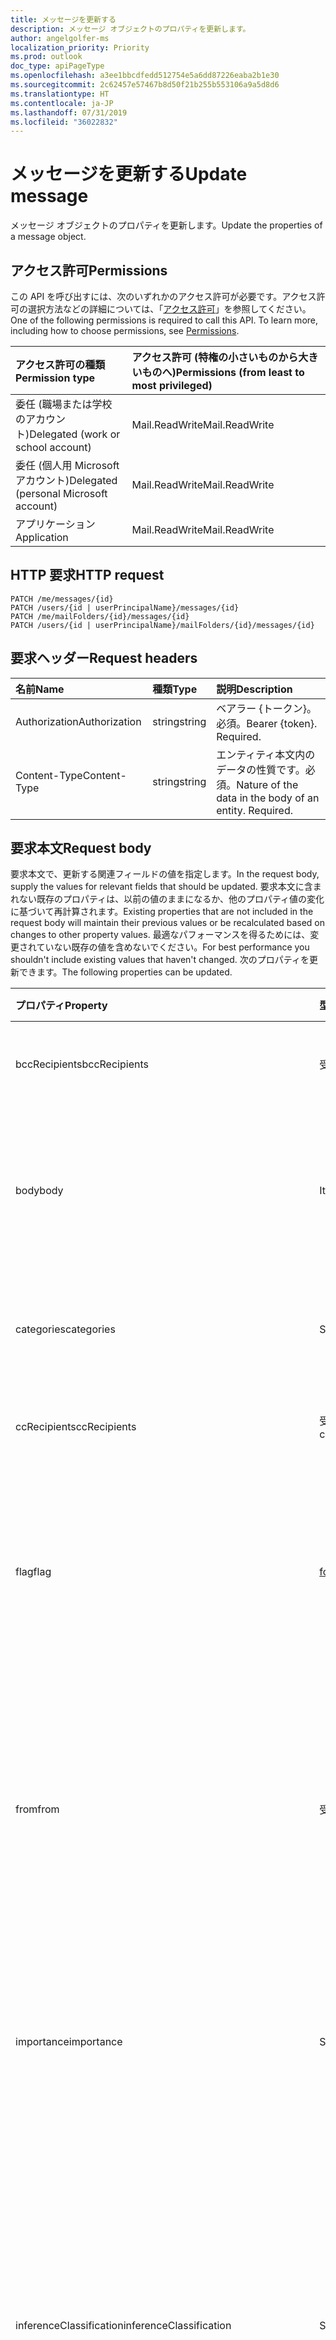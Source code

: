```yaml
---
title: メッセージを更新する
description: メッセージ オブジェクトのプロパティを更新します。
author: angelgolfer-ms
localization_priority: Priority
ms.prod: outlook
doc_type: apiPageType
ms.openlocfilehash: a3ee1bbcdfedd512754e5a6dd87226eaba2b1e30
ms.sourcegitcommit: 2c62457e57467b8d50f21b255b553106a9a5d8d6
ms.translationtype: HT
ms.contentlocale: ja-JP
ms.lasthandoff: 07/31/2019
ms.locfileid: "36022832"
---
```

# <a name="update-message"></a><span data-ttu-id="9ec03-103">メッセージを更新する</span><span class="sxs-lookup"><span data-stu-id="9ec03-103">Update message</span></span>

<span data-ttu-id="9ec03-104">メッセージ オブジェクトのプロパティを更新します。</span><span class="sxs-lookup"><span data-stu-id="9ec03-104">Update the properties of a message object.</span></span>
## <a name="permissions"></a><span data-ttu-id="9ec03-105">アクセス許可</span><span class="sxs-lookup"><span data-stu-id="9ec03-105">Permissions</span></span>
<span data-ttu-id="9ec03-p101">この API を呼び出すには、次のいずれかのアクセス許可が必要です。アクセス許可の選択方法などの詳細については、「[アクセス許可](/graph/permissions-reference)」を参照してください。</span><span class="sxs-lookup"><span data-stu-id="9ec03-p101">One of the following permissions is required to call this API. To learn more, including how to choose permissions, see [Permissions](/graph/permissions-reference).</span></span>

|<span data-ttu-id="9ec03-108">アクセス許可の種類</span><span class="sxs-lookup"><span data-stu-id="9ec03-108">Permission type</span></span>      | <span data-ttu-id="9ec03-109">アクセス許可 (特権の小さいものから大きいものへ)</span><span class="sxs-lookup"><span data-stu-id="9ec03-109">Permissions (from least to most privileged)</span></span>              |
|:--------------------|:---------------------------------------------------------|
|<span data-ttu-id="9ec03-110">委任 (職場または学校のアカウント)</span><span class="sxs-lookup"><span data-stu-id="9ec03-110">Delegated (work or school account)</span></span> | <span data-ttu-id="9ec03-111">Mail.ReadWrite</span><span class="sxs-lookup"><span data-stu-id="9ec03-111">Mail.ReadWrite</span></span>    |
|<span data-ttu-id="9ec03-112">委任 (個人用 Microsoft アカウント)</span><span class="sxs-lookup"><span data-stu-id="9ec03-112">Delegated (personal Microsoft account)</span></span> | <span data-ttu-id="9ec03-113">Mail.ReadWrite</span><span class="sxs-lookup"><span data-stu-id="9ec03-113">Mail.ReadWrite</span></span>    |
|<span data-ttu-id="9ec03-114">アプリケーション</span><span class="sxs-lookup"><span data-stu-id="9ec03-114">Application</span></span> | <span data-ttu-id="9ec03-115">Mail.ReadWrite</span><span class="sxs-lookup"><span data-stu-id="9ec03-115">Mail.ReadWrite</span></span> |

## <a name="http-request"></a><span data-ttu-id="9ec03-116">HTTP 要求</span><span class="sxs-lookup"><span data-stu-id="9ec03-116">HTTP request</span></span>
<!-- { "blockType": "ignored" } -->
```http
PATCH /me/messages/{id}
PATCH /users/{id | userPrincipalName}/messages/{id}
PATCH /me/mailFolders/{id}/messages/{id}
PATCH /users/{id | userPrincipalName}/mailFolders/{id}/messages/{id}
```
## <a name="request-headers"></a><span data-ttu-id="9ec03-117">要求ヘッダー</span><span class="sxs-lookup"><span data-stu-id="9ec03-117">Request headers</span></span>
| <span data-ttu-id="9ec03-118">名前</span><span class="sxs-lookup"><span data-stu-id="9ec03-118">Name</span></span>       | <span data-ttu-id="9ec03-119">種類</span><span class="sxs-lookup"><span data-stu-id="9ec03-119">Type</span></span> | <span data-ttu-id="9ec03-120">説明</span><span class="sxs-lookup"><span data-stu-id="9ec03-120">Description</span></span>|
|:-----------|:------|:----------|
| <span data-ttu-id="9ec03-121">Authorization</span><span class="sxs-lookup"><span data-stu-id="9ec03-121">Authorization</span></span>  | <span data-ttu-id="9ec03-122">string</span><span class="sxs-lookup"><span data-stu-id="9ec03-122">string</span></span>  | <span data-ttu-id="9ec03-p102">ベアラー {トークン}。必須。</span><span class="sxs-lookup"><span data-stu-id="9ec03-p102">Bearer {token}. Required.</span></span> |
| <span data-ttu-id="9ec03-125">Content-Type</span><span class="sxs-lookup"><span data-stu-id="9ec03-125">Content-Type</span></span> | <span data-ttu-id="9ec03-126">string</span><span class="sxs-lookup"><span data-stu-id="9ec03-126">string</span></span>  | <span data-ttu-id="9ec03-p103">エンティティ本文内のデータの性質です。必須。</span><span class="sxs-lookup"><span data-stu-id="9ec03-p103">Nature of the data in the body of an entity. Required.</span></span> |
## <a name="request-body"></a><span data-ttu-id="9ec03-129">要求本文</span><span class="sxs-lookup"><span data-stu-id="9ec03-129">Request body</span></span>
<span data-ttu-id="9ec03-130">要求本文で、更新する関連フィールドの値を指定します。</span><span class="sxs-lookup"><span data-stu-id="9ec03-130">In the request body, supply the values for relevant fields that should be updated.</span></span> <span data-ttu-id="9ec03-131">要求本文に含まれない既存のプロパティは、以前の値のままになるか、他のプロパティ値の変化に基づいて再計算されます。</span><span class="sxs-lookup"><span data-stu-id="9ec03-131">Existing properties that are not included in the request body will maintain their previous values or be recalculated based on changes to other property values.</span></span> <span data-ttu-id="9ec03-132">最適なパフォーマンスを得るためには、変更されていない既存の値を含めないでください。</span><span class="sxs-lookup"><span data-stu-id="9ec03-132">For best performance you shouldn't include existing values that haven't changed.</span></span> <span data-ttu-id="9ec03-133">次のプロパティを更新できます。</span><span class="sxs-lookup"><span data-stu-id="9ec03-133">The following properties can be updated.</span></span>

| <span data-ttu-id="9ec03-134">プロパティ</span><span class="sxs-lookup"><span data-stu-id="9ec03-134">Property</span></span>     | <span data-ttu-id="9ec03-135">型</span><span class="sxs-lookup"><span data-stu-id="9ec03-135">Type</span></span>   |<span data-ttu-id="9ec03-136">説明</span><span class="sxs-lookup"><span data-stu-id="9ec03-136">Description</span></span>|
|:---------------|:--------|:----------|
|<span data-ttu-id="9ec03-137">bccRecipients</span><span class="sxs-lookup"><span data-stu-id="9ec03-137">bccRecipients</span></span>|<span data-ttu-id="9ec03-138">受信者</span><span class="sxs-lookup"><span data-stu-id="9ec03-138">Recipient</span></span>|<span data-ttu-id="9ec03-139">メッセージの BCC 受信者。</span><span class="sxs-lookup"><span data-stu-id="9ec03-139">The Bcc recipients for the message.</span></span> |
|<span data-ttu-id="9ec03-140">body</span><span class="sxs-lookup"><span data-stu-id="9ec03-140">body</span></span>|<span data-ttu-id="9ec03-141">ItemBody</span><span class="sxs-lookup"><span data-stu-id="9ec03-141">ItemBody</span></span>|<span data-ttu-id="9ec03-142">メッセージの本文。</span><span class="sxs-lookup"><span data-stu-id="9ec03-142">The body of the message.</span></span> <span data-ttu-id="9ec03-143">isDraft = true の場合にのみ更新可能です。</span><span class="sxs-lookup"><span data-stu-id="9ec03-143">Updatable only if isDraft = true.</span></span>|
|<span data-ttu-id="9ec03-144">categories</span><span class="sxs-lookup"><span data-stu-id="9ec03-144">categories</span></span>|<span data-ttu-id="9ec03-145">String collection</span><span class="sxs-lookup"><span data-stu-id="9ec03-145">String collection</span></span>|<span data-ttu-id="9ec03-146">メッセージに関連付けられたカテゴリ。</span><span class="sxs-lookup"><span data-stu-id="9ec03-146">The categories associated with the message.</span></span>|
|<span data-ttu-id="9ec03-147">ccRecipients</span><span class="sxs-lookup"><span data-stu-id="9ec03-147">ccRecipients</span></span>|<span data-ttu-id="9ec03-148">受信者コレクション</span><span class="sxs-lookup"><span data-stu-id="9ec03-148">Recipient collection</span></span>|<span data-ttu-id="9ec03-149">メッセージの CC 受信者。</span><span class="sxs-lookup"><span data-stu-id="9ec03-149">The Cc recipients for the message.</span></span> |
|<span data-ttu-id="9ec03-150">flag</span><span class="sxs-lookup"><span data-stu-id="9ec03-150">flag</span></span>|[<span data-ttu-id="9ec03-151">followUpFlag</span><span class="sxs-lookup"><span data-stu-id="9ec03-151">followupFlag</span></span>](../resources/followupflag.md)|<span data-ttu-id="9ec03-152">メッセージのステータス、開始日、期限、または完了日を示すフラグ値。</span><span class="sxs-lookup"><span data-stu-id="9ec03-152">The flag value that indicates the status, start date, due date, or completion date for the message.</span></span>|
|<span data-ttu-id="9ec03-153">from</span><span class="sxs-lookup"><span data-stu-id="9ec03-153">from</span></span>|<span data-ttu-id="9ec03-154">受信者</span><span class="sxs-lookup"><span data-stu-id="9ec03-154">Recipient</span></span>|<span data-ttu-id="9ec03-155">メッセージのメールボックス所有者と送信者。</span><span class="sxs-lookup"><span data-stu-id="9ec03-155">The mailbox owner and sender of the message.</span></span> <span data-ttu-id="9ec03-156">実際に使用されているメールボックスに対応している必要があります。</span><span class="sxs-lookup"><span data-stu-id="9ec03-156">Must correspond to the actual mailbox used.</span></span>|
|<span data-ttu-id="9ec03-157">importance</span><span class="sxs-lookup"><span data-stu-id="9ec03-157">importance</span></span>|<span data-ttu-id="9ec03-158">String</span><span class="sxs-lookup"><span data-stu-id="9ec03-158">String</span></span>|<span data-ttu-id="9ec03-159">メッセージの重要度です。</span><span class="sxs-lookup"><span data-stu-id="9ec03-159">The importance of the message.</span></span> <span data-ttu-id="9ec03-160">使用可能な値: `Low`、`Normal`、`High`。</span><span class="sxs-lookup"><span data-stu-id="9ec03-160">The possible values are: `Low`, `Normal`, `High`.</span></span>|
|<span data-ttu-id="9ec03-161">inferenceClassification</span><span class="sxs-lookup"><span data-stu-id="9ec03-161">inferenceClassification</span></span> | <span data-ttu-id="9ec03-162">String</span><span class="sxs-lookup"><span data-stu-id="9ec03-162">String</span></span> | <span data-ttu-id="9ec03-163">推定される関連性や重要性、または明示的なオーバーライドに基づく、ユーザーのメッセージの分類。</span><span class="sxs-lookup"><span data-stu-id="9ec03-163">The classification of the message for the user, based on inferred relevance or importance, or on an explicit override.</span></span> <span data-ttu-id="9ec03-164">使用可能な値: `focused`、`other`。</span><span class="sxs-lookup"><span data-stu-id="9ec03-164">The possible values are: `focused` or `other`.</span></span> |
|<span data-ttu-id="9ec03-165">internetMessageId</span><span class="sxs-lookup"><span data-stu-id="9ec03-165">internetMessageId</span></span> |<span data-ttu-id="9ec03-166">String</span><span class="sxs-lookup"><span data-stu-id="9ec03-166">String</span></span> |<span data-ttu-id="9ec03-167">[RFC2822](https://www.ietf.org/rfc/rfc2822.txt) によって指定された形式のメッセージ ID。</span><span class="sxs-lookup"><span data-stu-id="9ec03-167">The message ID in the format specified by [RFC2822](https://www.ietf.org/rfc/rfc2822.txt).</span></span> <span data-ttu-id="9ec03-168">isDraft = true の場合にのみ更新可能です。</span><span class="sxs-lookup"><span data-stu-id="9ec03-168">Updatable only if isDraft = true.</span></span>|
|<span data-ttu-id="9ec03-169">isDeliveryReceiptRequested</span><span class="sxs-lookup"><span data-stu-id="9ec03-169">isDeliveryReceiptRequested</span></span>|<span data-ttu-id="9ec03-170">Boolean</span><span class="sxs-lookup"><span data-stu-id="9ec03-170">Boolean</span></span>|<span data-ttu-id="9ec03-171">メッセージの開封応答が要求されているかどうかを示します。</span><span class="sxs-lookup"><span data-stu-id="9ec03-171">Indicates whether a read receipt is requested for the message.</span></span>|
|<span data-ttu-id="9ec03-172">isRead</span><span class="sxs-lookup"><span data-stu-id="9ec03-172">isRead</span></span>|<span data-ttu-id="9ec03-173">Boolean</span><span class="sxs-lookup"><span data-stu-id="9ec03-173">Boolean</span></span>|<span data-ttu-id="9ec03-174">メッセージが開封されたかどうかを示します。</span><span class="sxs-lookup"><span data-stu-id="9ec03-174">Indicates whether the message has been read.</span></span>|
|<span data-ttu-id="9ec03-175">isReadReceiptRequested</span><span class="sxs-lookup"><span data-stu-id="9ec03-175">isReadReceiptRequested</span></span>|<span data-ttu-id="9ec03-176">Boolean</span><span class="sxs-lookup"><span data-stu-id="9ec03-176">Boolean</span></span>|<span data-ttu-id="9ec03-177">メッセージの開封確認メッセージが要求されているかどうかを示します。</span><span class="sxs-lookup"><span data-stu-id="9ec03-177">Indicates whether a read receipt is requested for the message.</span></span>|
|<span data-ttu-id="9ec03-178">multiValueExtendedProperties</span><span class="sxs-lookup"><span data-stu-id="9ec03-178">multiValueExtendedProperties</span></span>|<span data-ttu-id="9ec03-179">[multiValueLegacyExtendedProperty](../resources/multivaluelegacyextendedproperty.md) コレクション</span><span class="sxs-lookup"><span data-stu-id="9ec03-179">[multiValueLegacyExtendedProperty](../resources/multivaluelegacyextendedproperty.md) collection</span></span>| <span data-ttu-id="9ec03-180">メッセージに対して定義された、複数値の拡張プロパティのコレクション。</span><span class="sxs-lookup"><span data-stu-id="9ec03-180">The collection of multi-value extended properties defined for the message.</span></span> <span data-ttu-id="9ec03-181">Null 許容型です。</span><span class="sxs-lookup"><span data-stu-id="9ec03-181">Nullable.</span></span>|
|<span data-ttu-id="9ec03-182">replyTo</span><span class="sxs-lookup"><span data-stu-id="9ec03-182">replyTo</span></span>|<span data-ttu-id="9ec03-183">受信者コレクション</span><span class="sxs-lookup"><span data-stu-id="9ec03-183">Recipient collection</span></span>|<span data-ttu-id="9ec03-184">返信時に使用される電子メール アドレス。</span><span class="sxs-lookup"><span data-stu-id="9ec03-184">The email addresses to use when replying.</span></span> <span data-ttu-id="9ec03-185">isDraft = true の場合にのみ更新可能です。</span><span class="sxs-lookup"><span data-stu-id="9ec03-185">Updatable only if isDraft = true.</span></span>|
|<span data-ttu-id="9ec03-186">sender</span><span class="sxs-lookup"><span data-stu-id="9ec03-186">sender</span></span>|<span data-ttu-id="9ec03-187">受信者</span><span class="sxs-lookup"><span data-stu-id="9ec03-187">Recipient</span></span>|<span data-ttu-id="9ec03-188">メッセージを生成するために実際に使用されるアカウント。</span><span class="sxs-lookup"><span data-stu-id="9ec03-188">The account that is actually used to generate the message.</span></span> <span data-ttu-id="9ec03-189">
  [共有メールボックス](https://docs.microsoft.com/ja-JP/exchange/collaboration/shared-mailboxes/shared-mailboxes)からメッセージを送信するとき、またはメッセージを [delegate](https://support.office.com/ja-JP/article/allow-someone-else-to-manage-your-mail-and-calendar-41c40c04-3bd1-4d22-963a-28eafec25926) として送信するときに、更新可能です。</span><span class="sxs-lookup"><span data-stu-id="9ec03-189">Updatable when sending a message from a [shared mailbox](https://docs.microsoft.com/en-us/exchange/collaboration/shared-mailboxes/shared-mailboxes), or sending a message as a [delegate](https://support.office.com/en-us/article/allow-someone-else-to-manage-your-mail-and-calendar-41c40c04-3bd1-4d22-963a-28eafec25926).</span></span> <span data-ttu-id="9ec03-190">いずれの場合でも、この値は、実際に使用されているメールボックスに対応している必要があります。</span><span class="sxs-lookup"><span data-stu-id="9ec03-190">In any case, the value must correspond to the actual mailbox used.</span></span>|
|<span data-ttu-id="9ec03-191">singleValueExtendedProperties</span><span class="sxs-lookup"><span data-stu-id="9ec03-191">singleValueExtendedProperties</span></span>|<span data-ttu-id="9ec03-192">[singleValueLegacyExtendedProperty](../resources/singlevaluelegacyextendedproperty.md) コレクション</span><span class="sxs-lookup"><span data-stu-id="9ec03-192">[singleValueLegacyExtendedProperty](../resources/singlevaluelegacyextendedproperty.md) collection</span></span>| <span data-ttu-id="9ec03-193">メッセージに対して定義された、単一値の拡張プロパティのコレクションです。</span><span class="sxs-lookup"><span data-stu-id="9ec03-193">The collection of single-value extended properties defined for the message.</span></span> <span data-ttu-id="9ec03-194">Null 許容型です。</span><span class="sxs-lookup"><span data-stu-id="9ec03-194">Nullable.</span></span>|
|<span data-ttu-id="9ec03-195">subject</span><span class="sxs-lookup"><span data-stu-id="9ec03-195">subject</span></span>|<span data-ttu-id="9ec03-196">String</span><span class="sxs-lookup"><span data-stu-id="9ec03-196">String</span></span>|<span data-ttu-id="9ec03-197">メッセージの件名。</span><span class="sxs-lookup"><span data-stu-id="9ec03-197">The subject of the message.</span></span> <span data-ttu-id="9ec03-198">isDraft = true の場合にのみ更新可能です。</span><span class="sxs-lookup"><span data-stu-id="9ec03-198">Updatable only if isDraft = true.</span></span>|
|<span data-ttu-id="9ec03-199">toRecipients</span><span class="sxs-lookup"><span data-stu-id="9ec03-199">toRecipients</span></span>|<span data-ttu-id="9ec03-200">受信者コレクション</span><span class="sxs-lookup"><span data-stu-id="9ec03-200">Recipient collection</span></span>|<span data-ttu-id="9ec03-201">メッセージの宛先受信者。</span><span class="sxs-lookup"><span data-stu-id="9ec03-201">The To recipients for the message.</span></span>|

<span data-ttu-id="9ec03-202">**メッセージ** リソースは[拡張機能](/graph/extensibility-overview)をサポートしているため、`PATCH` 操作を使用して、既存の**メッセージ** インスタンスで拡張機能のカスタム プロパティにあるアプリ固有のデータを追加、更新、または削除することができます。</span><span class="sxs-lookup"><span data-stu-id="9ec03-202">Since the **message** resource supports [extensions](/graph/extensibility-overview), you can use the `PATCH` operation to add, update, or delete your own app-specific data in custom properties of an extension in an existing **message** instance.</span></span>

## <a name="response"></a><span data-ttu-id="9ec03-203">応答</span><span class="sxs-lookup"><span data-stu-id="9ec03-203">Response</span></span>

<span data-ttu-id="9ec03-204">成功した場合、このメソッドは `200 OK` 応答コードと、応答本文で更新された [message](../resources/message.md) オブジェクトを返します。</span><span class="sxs-lookup"><span data-stu-id="9ec03-204">If successful, this method returns a `200 OK` response code and updated [message](../resources/message.md) object in the response body.</span></span>
## <a name="example"></a><span data-ttu-id="9ec03-205">例</span><span class="sxs-lookup"><span data-stu-id="9ec03-205">Example</span></span>
##### <a name="request"></a><span data-ttu-id="9ec03-206">要求</span><span class="sxs-lookup"><span data-stu-id="9ec03-206">Request</span></span>
<span data-ttu-id="9ec03-207">以下は、要求の例です。</span><span class="sxs-lookup"><span data-stu-id="9ec03-207">Here is an example of the request.</span></span>

# <a name="httptabhttp"></a>[<span data-ttu-id="9ec03-208">HTTP</span><span class="sxs-lookup"><span data-stu-id="9ec03-208">--Http</span></span>](#tab/http)
<!-- {
  "blockType": "request",
  "name": "update_message"
}-->
```http
PATCH https://graph.microsoft.com/v1.0/me/messages/{id}
Content-type: application/json
Content-length: 248

{
  "subject": "subject-value",
  "body": {
    "contentType": "",
    "content": "content-value"
  },
  "inferenceClassification": "other"
}
```
# <a name="ctabcsharp"></a>[<span data-ttu-id="9ec03-209">C#</span><span class="sxs-lookup"><span data-stu-id="9ec03-209">C#</span></span>](#tab/csharp)
[!INCLUDE [sample-code](../includes/snippets/csharp/update-message-csharp-snippets.md)]
[!INCLUDE [sdk-documentation](../includes/snippets/snippets-sdk-documentation-link.md)]

# <a name="javascripttabjavascript"></a>[<span data-ttu-id="9ec03-210">Javascript</span><span class="sxs-lookup"><span data-stu-id="9ec03-210">Javascript</span></span>](#tab/javascript)
[!INCLUDE [sample-code](../includes/snippets/javascript/update-message-javascript-snippets.md)]
[!INCLUDE [sdk-documentation](../includes/snippets/snippets-sdk-documentation-link.md)]

# <a name="javatabjava"></a>[<span data-ttu-id="9ec03-211">Java</span><span class="sxs-lookup"><span data-stu-id="9ec03-211">Java</span></span>](#tab/java)
[!INCLUDE [sample-code](../includes/snippets/java/update-message-java-snippets.md)]
[!INCLUDE [sdk-documentation](../includes/snippets/snippets-sdk-documentation-link.md)]

---

##### <a name="response"></a><span data-ttu-id="9ec03-212">応答</span><span class="sxs-lookup"><span data-stu-id="9ec03-212">Response</span></span>
<span data-ttu-id="9ec03-p115">以下は、応答の例です。注:簡潔にするために、ここに示す応答オブジェクトは切り詰められている場合があります。すべてのプロパティは実際の呼び出しから返されます。</span><span class="sxs-lookup"><span data-stu-id="9ec03-p115">Here is an example of the response. Note: The response object shown here may be truncated for brevity. All of the properties will be returned from an actual call.</span></span>
<!-- {
  "blockType": "response",
  "truncated": true,
  "@odata.type": "microsoft.graph.message"
} -->
```http
HTTP/1.1 200 OK
Content-type: application/json
Content-length: 248

{
  "receivedDateTime": "datetime-value",
  "sentDateTime": "datetime-value",
  "hasAttachments": true,
  "subject": "subject-value",
  "body": {
    "contentType": "",
    "content": "content-value"
  },
  "bodyPreview": "bodyPreview-value",
  "inferenceClassification": "other"
}
```

## <a name="see-also"></a><span data-ttu-id="9ec03-216">関連項目</span><span class="sxs-lookup"><span data-stu-id="9ec03-216">See also</span></span>

- [<span data-ttu-id="9ec03-217">拡張機能を使用してカスタム データをリソースに追加する</span><span class="sxs-lookup"><span data-stu-id="9ec03-217">Add custom data to resources using extensions</span></span>](/graph/extensibility-overview)
- [<span data-ttu-id="9ec03-218">オープン拡張機能を使用したユーザーへのカスタム データの追加 (プレビュー)</span><span class="sxs-lookup"><span data-stu-id="9ec03-218">Add custom data to users using open extensions (preview)</span></span>](/graph/extensibility-open-users)
<!--
- [Add custom data to groups using schema extensions (preview)](/graph/extensibility-schema-groups)
-->


<!-- uuid: 8fcb5dbc-d5aa-4681-8e31-b001d5168d79
2015-10-25 14:57:30 UTC -->
<!-- {
  "type": "#page.annotation",
  "description": "Update message",
  "keywords": "",
  "section": "documentation",
  "tocPath": "",
  "suppressions": [
  ]
}-->
